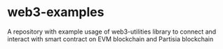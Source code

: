 # web3-examples
A repository with example usage of web3-utilities library to connect and interact with smart contract on EVM blockchain and Partisia blockchain
